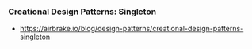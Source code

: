 ### Creational Design Patterns: Singleton
- https://airbrake.io/blog/design-patterns/creational-design-patterns-singleton
